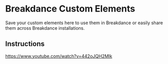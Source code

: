 # Breakdance Custom Elements

Save your custom elements here to use them in Breakdance or easily share them across Breakdance installations.

## Instructions

https://www.youtube.com/watch?v=442oJQH2Mlk
